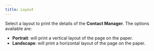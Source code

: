 ```yaml
---
title: Layout
---
```



Select a layout to print the details of the **Contact Manager**. The options available are:

- **Portrait**: will print a vertical layout of the page on the paper.
- **Landscape**: will print a horizontal layout of the page on the paper.

